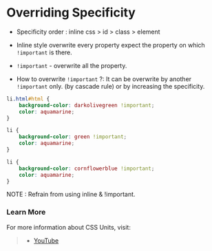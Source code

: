 # Overriding Specificity

- Specificity order : inline css > id > class > element
- Inline style overwrite every property expect the property on which ```!important``` is there.

- ```!important``` - overwrite all the property.

- How to overwrite ```!important``` ?: It can be overwrite by another ```!important``` only. (by cascade rule) or by increasing the specificity.

```css
li.html#html {
    background-color: darkolivegreen !important;
    color: aquamarine;
}

li {
    background-color: green !important;
    color: aquamarine;
}

li {
    background-color: cornflowerblue !important;
    color: aquamarine;
}
```

NOTE : Refrain from using inline & !important.


### Learn More

For more information about CSS Units, visit: 
> - [YouTube](https://www.youtube.com/watch?v=VresAuRUMO4&list=PLfEr2kn3s-br9ZFmejfLhAgMbGgbpdof8&index=17)
